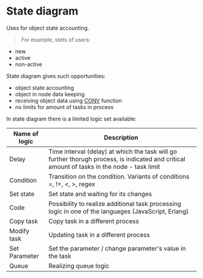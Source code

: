 # State diagram

Uses for object state accounting.

> For example, stets of users:
- new
- active
- non-active

State diagram gives such opportunities:
-   object state accounting
-   object in node data keeping
-   receiving object data using [CONV](../functions/getParamFromApp.md) function
-   no limits for amount of tasks in process

In state diagram there is a limited logic set available:

| Name of logic | Description|
| -- | -- |
|Delay| Time interval (delay) at which the task will go further thorugh process, is indicated and critical amount of tasks in the node -  task limit|
|Condition| Transition on the condition. Variants of conditions =, !=, <, >, regex|
|Set state| Set state and waiting for its changes|
|Code| Possibility to realize additional task processing logic in one of the languages (JavaScript, Erlang) |
|Copy task| Copy task in a different process|
|Modify task| Updating task in a different process|
|Set Parameter| Set the parameter / change parameter's value in the task|
|Queue| Realizing queue logic|



